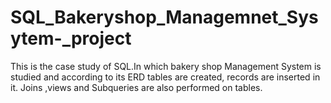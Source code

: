 # SQL_Bakeryshop_Managemnet_Sysytem-_project
This is the case study of SQL.In which  bakery shop Management System is studied and according to its ERD tables are created, records are inserted in it. Joins ,views and Subqueries are also performed on tables.
